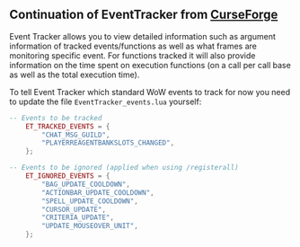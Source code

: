 ## Continuation of EventTracker from [CurseForge](https://www.curseforge.com/wow/addons/eventtracker)

Event Tracker allows you to view detailed information such as argument information of tracked events/functions as well as what frames are monitoring specific event.
For functions tracked it will also provide information on the time spent on execution functions (on a call per call base as well as the total execution time).

To tell Event Tracker which standard WoW events to track for now you need to update the file `EventTracker_events.lua` yourself:

```lua
-- Events to be tracked
    ET_TRACKED_EVENTS = {
        "CHAT_MSG_GUILD",
        "PLAYERREAGENTBANKSLOTS_CHANGED",
    };

-- Events to be ignored (applied when using /registerall)
    ET_IGNORED_EVENTS = {
        "BAG_UPDATE_COOLDOWN",
        "ACTIONBAR_UPDATE_COOLDOWN",
        "SPELL_UPDATE_COOLDOWN",
        "CURSOR_UPDATE",
        "CRITERIA_UPDATE",
        "UPDATE_MOUSEOVER_UNIT",
    };
```